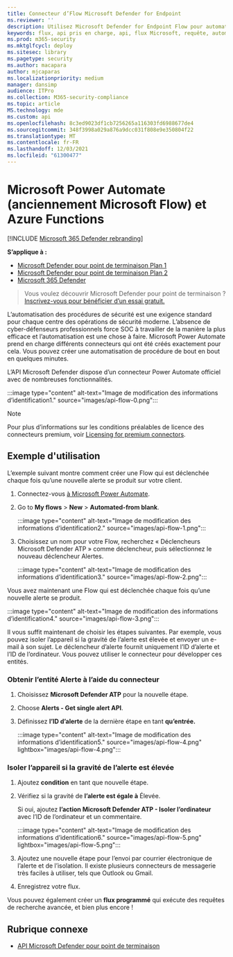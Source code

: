 ```yaml
---
title: Connecteur d’Flow Microsoft Defender for Endpoint
ms.reviewer: ''
description: Utilisez Microsoft Defender for Endpoint Flow pour automatiser la sécurité et créer un flux qui sera déclenché chaque fois qu’une nouvelle alerte se produit sur votre client.
keywords: flux, api pris en charge, api, flux Microsoft, requête, automatisation
ms.prod: m365-security
ms.mktglfcycl: deploy
ms.sitesec: library
ms.pagetype: security
ms.author: macapara
author: mjcaparas
ms.localizationpriority: medium
manager: dansimp
audience: ITPro
ms.collection: M365-security-compliance
ms.topic: article
MS.technology: mde
ms.custom: api
ms.openlocfilehash: 8c3ed9023df1cb7256265a116303fd6988677de4
ms.sourcegitcommit: 348f3998a029a876a9dcc031f808e9e350804f22
ms.translationtype: MT
ms.contentlocale: fr-FR
ms.lasthandoff: 12/03/2021
ms.locfileid: "61300477"
---
```

# <a name="microsoft-power-automate-formerly-microsoft-flow-and-azure-functions"></a>Microsoft Power Automate (anciennement Microsoft Flow) et Azure Functions

[!INCLUDE [Microsoft 365 Defender rebranding](../../includes/microsoft-defender.md)]

**S’applique à :**
- [Microsoft Defender pour point de terminaison Plan 1](https://go.microsoft.com/fwlink/p/?linkid=2154037)
- [Microsoft Defender pour point de terminaison Plan 2](https://go.microsoft.com/fwlink/p/?linkid=2154037)
- [Microsoft 365 Defender](https://go.microsoft.com/fwlink/?linkid=2118804)


> Vous voulez découvrir Microsoft Defender pour point de terminaison ? [Inscrivez-vous pour bénéficier d’un essai gratuit.](https://signup.microsoft.com/create-account/signup?products=7f379fee-c4f9-4278-b0a1-e4c8c2fcdf7e&ru=https://aka.ms/MDEp2OpenTrial?ocid=docs-wdatp-exposedapis-abovefoldlink)

L’automatisation des procédures de sécurité est une exigence standard pour chaque centre des opérations de sécurité moderne. L’absence de cyber-défenseurs professionnels force SOC à travailler de la manière la plus efficace et l’automatisation est une chose à faire. Microsoft Power Automate prend en charge différents connecteurs qui ont été créés exactement pour cela. Vous pouvez créer une automatisation de procédure de bout en bout en quelques minutes.

L’API Microsoft Defender dispose d’un connecteur Power Automate officiel avec de nombreuses fonctionnalités.

:::image type="content" alt-text="Image de modification des informations d’identification1." source="images/api-flow-0.png":::

> [!NOTE]
> Pour plus d’informations sur les conditions préalables de licence des connecteurs premium, voir [Licensing for premium connectors](/power-automate/triggers-introduction#licensing-for-premium-connectors).


## <a name="usage-example"></a>Exemple d'utilisation

L’exemple suivant montre comment créer une Flow qui est déclenchée chaque fois qu’une nouvelle alerte se produit sur votre client.

1. Connectez-vous [à Microsoft Power Automate](https://flow.microsoft.com).

2. Go to **My flows** \> **New** \> **Automated-from blank**.

    :::image type="content" alt-text="Image de modification des informations d’identification2." source="images/api-flow-1.png":::

3. Choisissez un nom pour votre Flow, recherchez « Déclencheurs Microsoft Defender ATP » comme déclencheur, puis sélectionnez le nouveau déclencheur Alertes.

    :::image type="content" alt-text="Image de modification des informations d’identification3." source="images/api-flow-2.png":::

Vous avez maintenant une Flow qui est déclenchée chaque fois qu’une nouvelle alerte se produit.

:::image type="content" alt-text="Image de modification des informations d’identification4." source="images/api-flow-3.png":::

Il vous suffit maintenant de choisir les étapes suivantes.
Par exemple, vous pouvez isoler l’appareil si la gravité de l’alerte est élevée et envoyer un e-mail à son sujet.
Le déclencheur d’alerte fournit uniquement l’ID d’alerte et l’ID de l’ordinateur. Vous pouvez utiliser le connecteur pour développer ces entités.

### <a name="get-the-alert-entity-using-the-connector"></a>Obtenir l’entité Alerte à l’aide du connecteur

1. Choisissez **Microsoft Defender ATP** pour la nouvelle étape.

2. Choose **Alerts - Get single alert API**.

3. Définissez **l’ID d’alerte** de la dernière étape en tant **qu’entrée.**

    :::image type="content" alt-text="Image de modification des informations d’identification5." source="images/api-flow-4.png" lightbox="images/api-flow-4.png":::

### <a name="isolate-the-device-if-the-alerts-severity-is-high"></a>Isoler l’appareil si la gravité de l’alerte est élevée

1. Ajoutez **condition** en tant que nouvelle étape.

2. Vérifiez si la gravité de **l’alerte est égale à** Élevée.

   Si oui, ajoutez **l’action Microsoft Defender ATP - Isoler l’ordinateur** avec l’ID de l’ordinateur et un commentaire.

    :::image type="content" alt-text="Image de modification des informations d’identification6." source="images/api-flow-5.png" lightbox="images/api-flow-5.png":::

3. Ajoutez une nouvelle étape pour l’envoi par courrier électronique de l’alerte et de l’isolation. Il existe plusieurs connecteurs de messagerie très faciles à utiliser, tels que Outlook ou Gmail.

4. Enregistrez votre flux.

Vous pouvez également créer un **flux programmé** qui exécute des requêtes de recherche avancée, et bien plus encore !

## <a name="related-topic"></a>Rubrique connexe
- [API Microsoft Defender pour point de terminaison](apis-intro.md)
